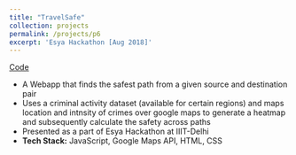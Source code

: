 ```yaml
---
title: "TravelSafe"
collection: projects
permalink: /projects/p6
excerpt: 'Esya Hackathon [Aug 2018]'
---
```


[Code](https://ojs.aaai.org/index.php/AAAI/article/view/5112/4985)

* A Webapp that finds the safest path from a given source and destination pair
* Uses a criminal activity dataset (available for certain regions) and maps location and intnsity of crimes over google maps to generate a heatmap and subsequently calculate the safety across paths
* Presented as a part of Esya Hackathon at IIIT-Delhi  
* <b>Tech Stack:</b> JavaScript, Google Maps API, HTML, CSS